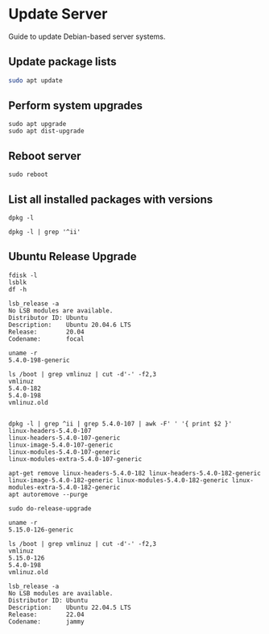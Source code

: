 # Update Server

Guide to update Debian-based server systems.

## Update package lists

```bash
sudo apt update
```

## Perform system upgrades

```shell
sudo apt upgrade
sudo apt dist-upgrade
```

## Reboot server

```shell
sudo reboot
```


## List all installed packages with versions

```shell
dpkg -l

dpkg -l | grep '^ii'
```


## Ubuntu Release Upgrade

```shell
fdisk -l
lsblk
df -h

lsb_release -a
No LSB modules are available.
Distributor ID: Ubuntu
Description:    Ubuntu 20.04.6 LTS
Release:        20.04
Codename:       focal

uname -r
5.4.0-198-generic

ls /boot | grep vmlinuz | cut -d'-' -f2,3
vmlinuz
5.4.0-182
5.4.0-198
vmlinuz.old


dpkg -l | grep ^ii | grep 5.4.0-107 | awk -F' ' '{ print $2 }'
linux-headers-5.4.0-107
linux-headers-5.4.0-107-generic
linux-image-5.4.0-107-generic
linux-modules-5.4.0-107-generic
linux-modules-extra-5.4.0-107-generic

apt-get remove linux-headers-5.4.0-182 linux-headers-5.4.0-182-generic linux-image-5.4.0-182-generic linux-modules-5.4.0-182-generic linux-modules-extra-5.4.0-182-generic
apt autoremove --purge

sudo do-release-upgrade

uname -r
5.15.0-126-generic

ls /boot | grep vmlinuz | cut -d'-' -f2,3
vmlinuz
5.15.0-126
5.4.0-198
vmlinuz.old

lsb_release -a
No LSB modules are available.
Distributor ID: Ubuntu
Description:    Ubuntu 22.04.5 LTS
Release:        22.04
Codename:       jammy
```